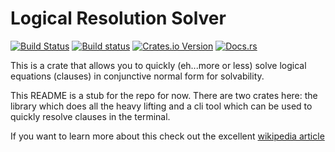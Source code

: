 # Logical Resolution Solver

[![Build Status](https://travis-ci.org/spacekookie/lrs.svg?branch=master)](https://travis-ci.org/spacekookie/lrs) [![Build status](https://ci.appveyor.com/api/projects/status/k7cvf2pvxbr0vhgi/branch/master?svg=true)](https://ci.appveyor.com/project/spacekookie/lrs/branch/master) [![Crates.io Version](https://img.shields.io/crates/v/lrs.svg)](https://crates.io/crates/lrs) [![Docs.rs](https://docs.rs/lrs/badge.svg)](https://docs.rs/lrs/)

This is a crate that allows you to quickly (eh...more or less) solve logical equations (clauses) in conjunctive normal form for solvability.

This README is a stub for the repo for now. There are two crates here: the library which does all the heavy lifting and a cli tool which can be used to quickly resolve clauses in the terminal.

If you want to learn more about this check out the excellent [wikipedia article](https://en.wikipedia.org/wiki/Resolution_(logic))
